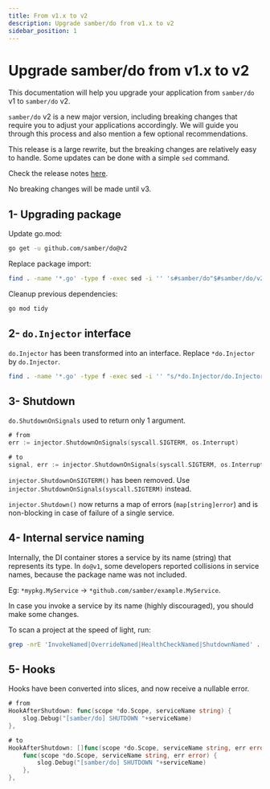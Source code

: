 ```yaml
---
title: From v1.x to v2
description: Upgrade samber/do from v1.x to v2
sidebar_position: 1
---
```


# Upgrade samber/do from v1.x to v2

This documentation will help you upgrade your application from `samber/do` v1 to `samber/do` v2.

`samber/do` v2 is a new major version, including breaking changes that require you to adjust your applications accordingly. We will guide you through this process and also mention a few optional recommendations.

This release is a large rewrite, but the breaking changes are relatively easy to handle. Some updates can be done with a simple `sed` command.

Check the release notes [here](https://github.com/samber/do/releases).

No breaking changes will be made until v3.

## 1- Upgrading package

Update go.mod:

```sh
go get -u github.com/samber/do@v2
```

Replace package import:

```sh
find . -name '*.go' -type f -exec sed -i '' 's#samber/do"$#samber/do/v2"#g' {} \;
```

Cleanup previous dependencies:

```sh
go mod tidy
```

## 2- `do.Injector` interface

`do.Injector` has been transformed into an interface. Replace `*do.Injector` by `do.Injector`.

```sh
find . -name '*.go' -type f -exec sed -i '' "s/*do.Injector/do.Injector/g" {} \;
```

## 3- Shutdown

`do.ShutdownOnSignals` used to return only 1 argument.

```go
# from
err := injector.ShutdownOnSignals(syscall.SIGTERM, os.Interrupt)

# to
signal, err := injector.ShutdownOnSignals(syscall.SIGTERM, os.Interrupt)
```

`injector.ShutdownOnSIGTERM()` has been removed. Use `injector.ShutdownOnSignals(syscall.SIGTERM)` instead.

`injector.Shutdown()` now returns a map of errors (`map[string]error`) and is non-blocking in case of failure of a single service.

## 4- Internal service naming

Internally, the DI container stores a service by its name (string) that represents its type. In `do@v1`, some developers reported collisions in service names, because the package name was not included.

Eg: `*mypkg.MyService` -> `*github.com/samber/example.MyService`.

In case you invoke a service by its name (highly discouraged), you should make some changes.

To scan a project at the speed of light, run:

```bash
grep -nrE 'InvokeNamed|OverrideNamed|HealthCheckNamed|ShutdownNamed' .
```

## 5- Hooks

Hooks have been converted into slices, and now receive a nullable error.

```go
# from
HookAfterShutdown: func(scope *do.Scope, serviceName string) {
    slog.Debug("[samber/do] SHUTDOWN "+serviceName)
},

# to
HookAfterShutdown: []func(scope *do.Scope, serviceName string, err error){
    func(scope *do.Scope, serviceName string, err error) {
        slog.Debug("[samber/do] SHUTDOWN "+serviceName)
    },
},
```
